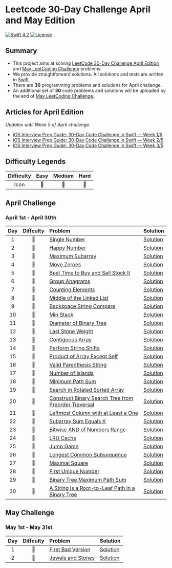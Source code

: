 # Leetcode 30-Day Challenge April and May Edition

[![Swift 4.2](https://img.shields.io/badge/Swift-5.0-orange.svg?style=flat)](https://developer.apple.com/swift/)  [![License](https://img.shields.io/github/license/mashape/apistatus.svg)](https://github.com/twho/LeetCode-Swift/blob/master/LICENSE)

## Summary
- This project aims at solving [LeetCode 30-Day Challenge April Edition](https://leetcode.com/explore/featured/card/30-day-leetcoding-challenge/) and [May LeetCoding Challenge](https://leetcode.com/explore/featured/card/may-leetcoding-challenge/)  problems. 
- We provide straightforward solutions. All solutions and tests are written in [Swift](https://developer.apple.com/swift/).
- There are **30** programming problems and solutions for April challenge. 
- An  additional set of **30** code problems and solutions will be uploaded by the end of [May LeetCoding Challenge](https://leetcode.com/explore/featured/card/may-leetcoding-challenge/).

## Articles for April Edition
*Updates until Week 5 of April challenge.*
- [iOS Interview Prep Guide: 30-Day Code Challenge in Swift — Week 1/5](https://medium.com/@twho/ios-interview-prep-guide-30-day-code-challenge-in-swift-week-1-5-7198c6a1477a)
- [iOS Interview Prep Guide: 30-Day Code Challenge in Swift — Week 2/5](https://medium.com/@twho/ios-interview-prep-guide-30-day-code-challenge-in-swift-week-2-5-f8d14df99179)
- [iOS Interview Prep Guide: 30-Day Code Challenge in Swift — Week 3/5](https://medium.com/@twho/ios-interview-prep-guide-30-day-code-challenge-in-swift-week-3-5-463f9bb8c4f5)

## Difficulty Legends
| Difficulty | Easy | Medium | Hard |
|:--: | :--: | :--: |  :--: |
| Icon | 📗 | 📙 | 📕 |

## April Challenge
### April 1st - April 30th
| Day | Diffculty | Problem | Solution |
|:--:| :--: | :-- | -- |
| 1 |📗|[Single Number](https://leetcode.com/problems/single-number/) | [Solution](https://github.com/twho/leetcode-30-day-challenge-swift/blob/master/LeetCodeChallenge/LeetCodeChallenge/AprilWeek1/AprilSolDay1.swift)|
| 2 |📗| [Happy Number](https://leetcode.com/problems/happy-number/) | [Solution](https://github.com/twho/leetcode-30-day-challenge-swift/blob/master/LeetCodeChallenge/LeetCodeChallenge/AprilWeek1/AprilSolDay2.swift)|
| 3 |📗| [Maximum Subarray](https://leetcode.com/problems/maximum-subarray/) | [Solution](https://github.com/twho/leetcode-30-day-challenge-swift/blob/master/LeetCodeChallenge/LeetCodeChallenge/AprilWeek1/AprilSolDay3.swift)|
| 4 |📗| [Move Zeroes](https://leetcode.com/problems/move-zeroes/) | [Solution](https://github.com/twho/leetcode-30-day-challenge-swift/blob/master/LeetCodeChallenge/LeetCodeChallenge/AprilWeek1/AprilSolDay4.swift)|
| 5 |📗| [Best Time to Buy and Sell Stock II](https://leetcode.com/problems/best-time-to-buy-and-sell-stock-ii/) | [Solution](https://github.com/twho/leetcode-30-day-challenge-swift/blob/master/LeetCodeChallenge/LeetCodeChallenge/AprilWeek1/AprilSolDay5.swift)|
| 6 |📙| [Group Anagrams](https://leetcode.com/problems/group-anagrams/) | [Solution](https://github.com/twho/leetcode-30-day-challenge-swift/blob/master/LeetCodeChallenge/LeetCodeChallenge/AprilWeek1/AprilSolDay6.swift)|
| 7 |📗| [Counting Elements](https://leetcode.com/explore/featured/card/30-day-leetcoding-challenge/528/AprilWeek-1/3289/) | [Solution](https://github.com/twho/leetcode-30-day-challenge-swift/blob/master/LeetCodeChallenge/LeetCodeChallenge/AprilWeek1/AprilSolDay7.swift)|
| 8 |📗| [Middle of the Linked List](https://leetcode.com/problems/middle-of-the-linked-list/) | [Solution](https://github.com/twho/leetcode-30-day-challenge-swift/blob/master/LeetCodeChallenge/LeetCodeChallenge/AprilWeek2/AprilSolDay8.swift)|
| 9 |📗| [Backspace String Compare](https://leetcode.com/problems/backspace-string-compare/) | [Solution](https://github.com/twho/leetcode-30-day-challenge-swift/blob/master/LeetCodeChallenge/LeetCodeChallenge/AprilWeek2/AprilSolDay9.swift)|
| 10 |📗| [Min Stack](https://leetcode.com/problems/min-stack/) | [Solution](https://github.com/twho/leetcode-30-day-challenge-swift/blob/master/LeetCodeChallenge/LeetCodeChallenge/AprilWeek2/AprilSolDay10.swift)|
| 11 |📗| [Diameter of Binary Tree](https://leetcode.com/problems/diameter-of-binary-tree/) | [Solution](https://github.com/twho/leetcode-30-day-challenge-swift/blob/master/LeetCodeChallenge/LeetCodeChallenge/AprilWeek2/AprilSolDay11.swift)|
| 12 |📗| [Last Stone Weight](https://leetcode.com/problems/last-stone-weight/) | [Solution](https://github.com/twho/leetcode-30-day-challenge-swift/blob/master/LeetCodeChallenge/LeetCodeChallenge/AprilWeek2/AprilSolDay12.swift)|
| 13 |📙| [Contiguous Array](https://leetcode.com/problems/contiguous-array/) | [Solution](https://github.com/twho/leetcode-30-day-challenge-swift/blob/master/LeetCodeChallenge/LeetCodeChallenge/AprilWeek2/AprilSolDay13.swift)|
| 14 |📗| [Perform String Shifts](https://leetcode.com/explore/featured/card/30-day-leetcoding-challenge/529/AprilWeek-2/3299/) | [Solution](https://github.com/twho/leetcode-30-day-challenge-swift/blob/master/LeetCodeChallenge/LeetCodeChallenge/AprilWeek2/AprilSolDay14.swift)|
| 15 |📙| [Product of Array Except Self](https://leetcode.com/problems/product-of-array-except-self/) | [Solution](https://github.com/twho/leetcode-30-day-challenge-swift/blob/master/LeetCodeChallenge/LeetCodeChallenge/AprilWeek3/AprilSolDay15.swift)|
| 16 |📙| [Valid Parenthesis String](https://leetcode.com/problems/valid-parenthesis-string/) | [Solution](https://github.com/twho/leetcode-30-day-challenge-swift/blob/master/LeetCodeChallenge/LeetCodeChallenge/AprilWeek3/AprilSolDay16.swift)|
| 17 |📙| [Number of Islands](https://leetcode.com/problems/number-of-islands/) | [Solution](https://github.com/twho/leetcode-30-day-challenge-swift/blob/master/LeetCodeChallenge/LeetCodeChallenge/AprilWeek3/AprilSolDay17.swift)|
| 18 |📙| [Minimum Path Sum](https://leetcode.com/problems/minimum-path-sum/) | [Solution](https://github.com/twho/leetcode-30-day-challenge-swift/blob/master/LeetCodeChallenge/LeetCodeChallenge/AprilWeek3/AprilSolDay18.swift)|
| 19 |📙| [Search in Rotated Sorted Array](https://leetcode.com/problems/search-in-rotated-sorted-array/) | [Solution](https://github.com/twho/leetcode-30-day-challenge-swift/blob/master/LeetCodeChallenge/LeetCodeChallenge/AprilWeek3/AprilSolDay19.swift)|
| 20 |📙| [Construct Binary Search Tree from Preorder Traversal](https://leetcode.com/problems/construct-binary-search-tree-from-preorder-traversal/) | [Solution](https://github.com/twho/leetcode-30-day-challenge-swift/blob/master/LeetCodeChallenge/LeetCodeChallenge/AprilWeek3/AprilSolDay20.swift)|
| 21 |📙| [Leftmost Column with at Least a One](https://leetcode.com/explore/featured/card/30-day-leetcoding-challenge/530/AprilWeek-3/3306/) | [Solution](https://github.com/twho/leetcode-30-day-challenge-swift/blob/master/LeetCodeChallenge/LeetCodeChallenge/AprilWeek3/AprilSolDay21.swift)|
| 22 |📙| [Subarray Sum Equals K](https://leetcode.com/problems/subarray-sum-equals-k/) | [Solution](https://github.com/twho/leetcode-30-day-challenge-swift/blob/master/LeetCodeChallenge/LeetCodeChallenge/AprilWeek4/AprilSolDay22.swift)|
| 23 |📙| [Bitwise AND of Numbers Range](https://leetcode.com/problems/bitwise-and-of-numbers-range/) | [Solution](https://github.com/twho/leetcode-30-day-challenge-swift/blob/master/LeetCodeChallenge/LeetCodeChallenge/AprilWeek4/AprilSolDay23.swift)|
| 24 |📙| [LRU Cache](https://leetcode.com/problems/lru-cache/) | [Solution](https://github.com/twho/leetcode-30-day-challenge-swift/blob/master/LeetCodeChallenge/LeetCodeChallenge/AprilWeek4/AprilSolDay24.swift)|
| 25 |📙| [Jump Game](https://leetcode.com/problems/jump-game/) | [Solution](https://github.com/twho/leetcode-30-day-challenge-swift/blob/master/LeetCodeChallenge/LeetCodeChallenge/AprilWeek4/AprilSolDay25.swift)|
| 26 |📙| [Longest Common Subsequence](https://leetcode.com/problems/longest-common-subsequence/) | [Solution](https://github.com/twho/leetcode-30-day-challenge-swift/blob/master/LeetCodeChallenge/LeetCodeChallenge/AprilWeek4/AprilSolDay26.swift)|
| 27 |📙| [Maximal Square](https://leetcode.com/problems/maximal-square/) | [Solution](https://github.com/twho/leetcode-30-day-challenge-swift/blob/master/LeetCodeChallenge/LeetCodeChallenge/AprilWeek4/AprilSolDay27.swift)|
| 28 |📙| [First Unique Number](https://leetcode.com/explore/featured/card/30-day-leetcoding-challenge/531/week-4/3313/) | [Solution](https://github.com/twho/leetcode-30-day-challenge-swift/blob/master/LeetCodeChallenge/LeetCodeChallenge/AprilWeek4/AprilSolDay28.swift)|
| 29 |📕| [Binary Tree Maximum Path Sum](https://leetcode.com/problems/binary-tree-maximum-path-sum/) | [Solution](https://github.com/twho/leetcode-30-day-challenge-swift/blob/master/LeetCodeChallenge/LeetCodeChallenge/AprilWeek5/AprilSolDay29.swift)|
| 30 |📙| [A String Is a Root-to-Leaf Path in a Binary Tree](https://thefellowprogrammer.blogspot.com/2020/04/check-if-string-is-valid-sequence-from.html) | [Solution](https://github.com/twho/leetcode-30-day-challenge-swift/blob/master/LeetCodeChallenge/LeetCodeChallenge/AprilWeek5/AprilSolDay30.swift)|

## May Challenge
### May 1st - May 31st
| Day | Diffculty | Problem | Solution |
|:--:| :--: | :-- | -- |
| 1 |📗|[First Bad Version](https://leetcode.com/problems/first-bad-version/) | [Solution](https://github.com/twho/leetcode-30-day-challenge-swift/blob/master/LeetCodeChallenge/LeetCodeChallenge/MayWeek1/MaySolDay1.swift)|
| 2 |📗|[Jewels and Stones](https://leetcode.com/problems/jewels-and-stones/) | [Solution](https://github.com/twho/leetcode-30-day-challenge-swift/blob/master/LeetCodeChallenge/LeetCodeChallenge/MayWeek1/MaySolDay2.swift)|
